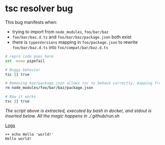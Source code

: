 # tsc resolver bug

This bug manifests when:

- trying to import from `node_modules`, `foo/bar/baz`
- `foo/bar/baz.d.ts` and `foo/bar/baz/package.json` both exist
- there is `typesVersions` mapping in `foo/package.json` to rewrite `foo/bar/baz.d.ts` into `foo/compat/bar/baz.d.ts`

```bash
# repro code goes here
set -euxo pipefail

# Buggy behavior
tsc || true

# Removing baz/package.json allows tsc to behave correctly, mapping from ./bar/baz.d.ts to ./compat/bar/baz.d.ts
rm node_modules/foo/bar/baz/package.json

# Now it works
tsc || true
```

*The script above is extracted, executed by bash in docker, and stdout is inserted below.  All the magic happens in ./.github/run.sh*

[Logs](https://github.com/cspotcode/repros/runs/76710127)

```output
++ echo Hello 'world!'
Hello world!
```
